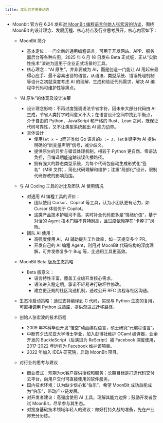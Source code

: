 ```yaml
---
title: 本周官方重要动态
---
```

- Moonbit 官方在 6.24 发布[对 MoonBit 编程语言创始人张宏波的访谈](https://mp.weixin.qq.com/s/NSIU7Lw4_MYRAdW52HMWtw)，围绕 MoonBit 的设计理念、发展历程、核心特点及行业思考展开，核心内容如下：
  - MoonBit 简介
    - 基本定位：一门全新的通用编程语言，可用于开发网站、APP、服务器后台等各种应用，2025 年 6 月 18 日发布 Beta 正式版，正从“实验性技术”演进为适用于企业正式场景的工具。
    - 核心理念：“AI 原生”，并非要成为 AI，而是创造一门能让 AI 用起来最得心应手、最不容易出错的语言，从语法、类型系统、错误处理机制等设计之初就深度考虑 AI 的理解、生成和验证代码需求，解决 AI 编程中代码可维护性等痛点。

  - “AI 原生”的体现及设计决策
    - 设计理念影响：不再过度强调语法节省字符，因未来大部分代码由 AI 生成，节省人类打字时间意义不大；在语言设计空间中找到平衡点，介于自由的 Python、JavaScript 和严格的 Rust、Lean 之间，既保证代码可靠性，又不让类型系统超出 AI 能力边界。
    - 具体设计：
        - 使用` let x = 3 `而非类似 Go 语言的` x := 3 `，` let `关键字为 AI 提供明确的“新变量声明”信号，减少歧义。
        - 提供原生的异步与错误处理机制，相较于 Python 更自然、零语法负担，且编译期能追踪错误传播路径。
        - 拥有强大的静态类型系统，为每个代码包自动生成形式化“签名”（MBI 文件），简化代码理解和维护；注重“局部化”设计，限制代码修改的影响范围。

  - 与 AI Coding 工具的对比及团队 AI 使用情况
    - 对通用 AI 编程工具的评价：
      - 团队使用 Cursor、Copilot 等工具，认为小团队更有活力，如 Cursor 体验优于 Copilot。
      - 这类产品技术护城河不高，实时补全代码更多是“情绪价值”，基于对话的 Agent 技术门槛不算特别高，且过度依赖存在“卡脖子”风险。
    - 团队 AI 使用：
      - 高强度使用 AI，AI 辅助提升工作效率，如一天提交多个 PR。
      - 开发自己的 AI 编程 Agent，利用对 MoonBit 代码结构的深度理解，可并发修复多个 Bug 等，比通用工具更高效。

  - MoonBit Beta 版及生态策略
    - Beta 版意义：
      - 语言特性丰富，覆盖工业级开发核心需求。
      - 语法进入稳定期，承诺不轻易进行破坏性修改。
      - 建立更正规的社区沟通机制，通过公开 RFC 流程与社区沟通。
  - 生态冷启动策略：通过支持编译到 C 代码，实现与 Python 生态的复用，可直接调用 Python 成熟库，提供渐进式迁移路径。

  - 创始人张宏波的技术历程
    - 2009 年本科毕设开发“悟空”动画编程语言，硕士研究“元编程语言”。
    - 中断宾夕法尼亚大学博士学业，加入彭博社维护 OCaml 编译器，业余开发的 BuckleScript（后演进为 ReScript）被 Facebook 深度使用，2017-2022 年远程为 Facebook 维护该项目。
    - 2022 年加入 IDEA 研究院，启动 MoonBit 项目。

  - 对行业的思考与建议
    - 商业模式：短期为大客户提供授权和服务；长期目标是打造代码交付云平台，向用户交付可直接使用的软件服务。
    - 国内技术环境：认为缺少信心和“伯乐”，希望 MoonBit 成功后能成为“伯乐”，带动产业链发展。
    - 对开发者建议：高强度使用 AI 工具，理解其能力边界；鼓励开发者尝试 MoonBit，尽早参与其生态。
    - 对投身基础技术领域年轻人的建议：做好打持久战的准备，先在产业界充分历练。
